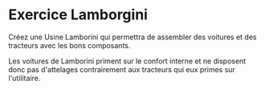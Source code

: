 # Exercice Lamborgini

Créez une Usine Lamborini qui permettra de assembler des voitures et des tracteurs avec les bons composants.

Les voitures de Lamborini priment sur le confort interne et ne disposent donc pas d'attelages contrairement aux tracteurs qui eux primes sur l'utilitaire.

